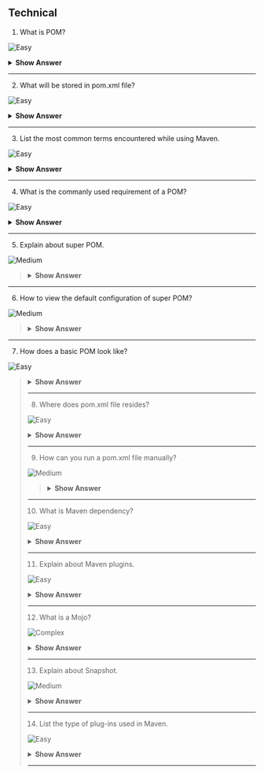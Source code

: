 ## Technical

1. What is POM?

![Easy](https://github.com/revaturelabs/interviewquestions/blob/dev/ComplexityTags/simple%20(2).svg)

<details><summary><b> Show Answer </b></summary>

 <blockquote>
    
- Project Object Model -Which is a fundamental unit of work in Maven.
- Which resides in the base directory of the project as pom.xml file.

 </blockquote>

</details>

---

2. What will be stored in pom.xml file?

![Easy](https://github.com/revaturelabs/interviewquestions/blob/dev/ComplexityTags/simple%20(2).svg)

<details><summary><b> Show Answer </b></summary>
  
 <blockquote>

- pom.xml file will store the project structure and instructtions for Maven to build the project such as dependencies, source code,plugins, goals 
  etc.
- It contains the information about the project and to instruct the Maven too build the project.

 </blockquote>
   
</details>

---


3. List the most common terms encountered while using Maven.

![Easy](https://github.com/revaturelabs/interviewquestions/blob/dev/ComplexityTags/simple%20(2).svg)

<details> <summary> <b> Show Answer </b> </summary>
 
 <blockquote>

- groupId - which is a domain ID, identifies the project uniquely.
- artifactId - It is the name of the jar without version.
- version - It creates a version of the project
- Local repository - downloads all required dependencies and stores in this repository.
   
</blockquote>

</details>

---

4. What is the commanly used requirement of a POM?

![Easy](https://github.com/revaturelabs/interviewquestions/blob/dev/ComplexityTags/simple%20(2).svg)

<details><summary><b> Show Answer </b></summary>
  
<blockquote>

- Project root
- Model version
- groupId
- artifactId
- version
  
</blockquote>

</details>

---

5. Explain about super POM.

![Medium](https://github.com/revaturelabs/interviewquestions/blob/dev/ComplexityTags/Medium%20(2).svg)

<blockquote>
  
<details><summary><b> Show Answer </b></summary>

- It is the Maven's default POM.All POMs inherited from base or parent POM called Super POM.
- Which contains values inherited by default.

</blockquote>
  
</details>

---

6. How to view the default configuration of super POM?

![Medium](https://github.com/revaturelabs/interviewquestions/blob/dev/ComplexityTags/Medium%20(2).svg)


<blockquote>
  
<details><summary><b> Show Answer </b></summary>

- By running the command ` mvn help:effective-pom ` we can view the default configuration of super POM.

</blockquote>
  
</details>

---

7. How does a basic POM look like?
  
![Easy](https://github.com/revaturelabs/interviewquestions/blob/dev/ComplexityTags/simple%20(2).svg)

<blockquote>
  
<details><summary><b> Show Answer </b></summary>


``` java
<project>
  <modelVersion>4.0.0</modelVersion>
  <groupId>com.mycompany.app</groupId>
  <artifactId>my-app</artifactId>
  <version>1</version>
</project>
```

<blockquote>
  
</details>

---

8. Where does pom.xml file resides?

![Easy](https://github.com/revaturelabs/interviewquestions/blob/dev/ComplexityTags/simple%20(2).svg)

<details><summary><b> Show Answer </b></summary>
 
<blockquote>

- pom.xml file resides in `projects root-folder`.
  
 
</blockquote>

</details>

---

9. How can you run a pom.xml file manually?

![Medium](https://github.com/revaturelabs/interviewquestions/blob/dev/ComplexityTags/Medium%20(2).svg)
  
<blockquote>

<details><summary><b> Show Answer </b></summary>

- to run a pom.xml file `right-click the pom. xml file and select Run As Maven build`.
  

</blockquote>

</details>

---

10. What is Maven dependency?

![Easy](https://github.com/revaturelabs/interviewquestions/blob/dev/ComplexityTags/simple%20(2).svg)

<details><summary><b> Show Answer </b></summary>
  
<blockquote>

- A project should have dependency to compile, build, test and run , which is collectively present in pom.xml file.
  

</blockquote>

</details>

---

11. Explain about Maven plugins.
  
 ![Easy](https://github.com/revaturelabs/interviewquestions/blob/dev/ComplexityTags/simple%20(2).svg)

<details><summary><b> Show Answer </b></summary>
  

<blockquote>
  
  - Any action performed on a project is implemented as a Maven plugin.
  - whcih is used to create jar files, create war files, compile code, unit test code, create project documentation etc.
  

</blockquote>
  
</details>

---

12. What is a Mojo?

![Complex](https://github.com/revaturelabs/interviewquestions/blob/dev/ComplexityTags/Complex%20(2).svg)

<details><summary><b> Show Answer </b></summary>
  
 <blockquote>
  
 - A mojo is a Maven plain Old Java Object. Each mojo is an executable goal in Maven, and a plugin is a distribution of one or more related mojos.
 - It is a goal in Maven, a plug-in can have any number of goals.
 - Which specifies the metadata about the goal. The goal name, which phase of lifecycle it fits in and parameters its excepcting.
   
</blockquote>
 
</details>

---

13. Explain about Snapshot.
  
![Medium](https://github.com/revaturelabs/interviewquestions/blob/dev/ComplexityTags/Medium%20(2).svg)

<details><summary><b> Show Answer </b></summary>
  
 <blockquote>

-It is a special version of a Maven package that refers to the latest production branch code. It is a development version that precedes the final release version. 
- We can identify a snapshot version of a Maven package by the suffix SNAPSHOT that is appended to the package version.

 </blockquote>
  
</details>

---

14. List the type of plug-ins used in Maven.

![Easy](https://github.com/revaturelabs/interviewquestions/blob/dev/ComplexityTags/simple%20(2).svg)

<details><summary><b> Show Answer </b></summary>
  
<blockquote>
  
- **Build plugins**-which is executed during the build and they should be configured in the <build/> elements from the POM.
- **Reporting plugins**-which is executed during the site generation and they should be configured in the <reporting/> elements from the POM.
- **Core plugins**- where the Plugins corresponding to default core phases (ie. clean, compile). They may have multiple goals as well.
- **Packaging types/tools -** which relates to packaging respective artifact types.
- **Tools**-which are miscellaneous tools available through Maven by default.
  
  </blockquote>
  
 </details>
 
 ---
  
  





